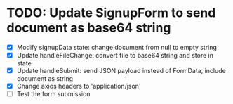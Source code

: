 # TODO: Update SignupForm to send document as base64 string

- [x] Modify signupData state: change document from null to empty string
- [x] Update handleFileChange: convert file to base64 string and store in state
- [x] Update handleSubmit: send JSON payload instead of FormData, include document as string
- [x] Change axios headers to 'application/json'
- [ ] Test the form submission
